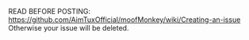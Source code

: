 READ BEFORE POSTING:
https://github.com/AimTuxOfficial/moofMonkey/wiki/Creating-an-issue
Otherwise your issue will be deleted.
